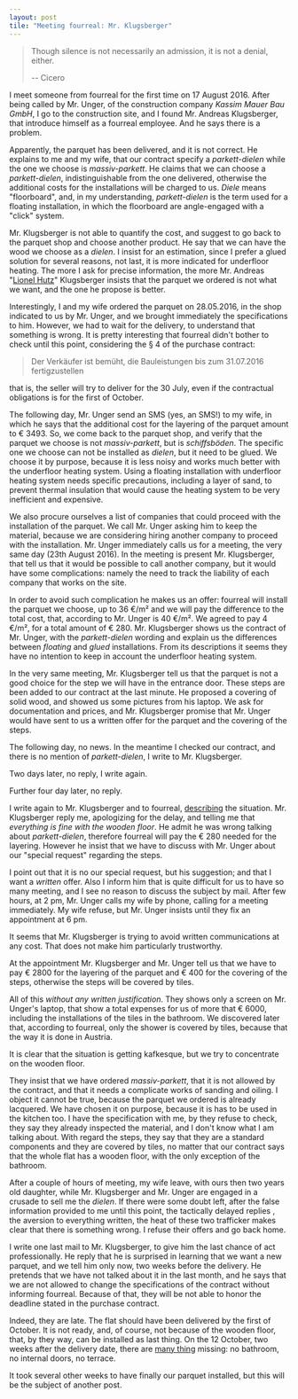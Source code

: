 ```yaml
---
layout: post
tile: "Meeting fourreal: Mr. Klugsberger"
---
```


> Though silence is not necessarily an admission, it is not a denial, either.
>
> -- Cicero


I meet someone from fourreal for the first time on 17 August 2016.
After being called by Mr. Unger, of the construction company _Kassim
Mauer Bau GmbH_, I go to the construction site, and I found
Mr. Andreas Klugsberger, that introduce himself as a fourreal
employee.  And he says there is a problem.

Apparently, the parquet has been delivered, and it is not correct.  He
explains to me and my wife, that our contract specify a
_parkett-dielen_ while the one we choose is _massiv-parkett_.  He
claims that we can choose a _parkett-dielen_, indistinguishable from
the one delivered, otherwise the additional costs for the
installations will be charged to us.  _Diele_ means "floorboard", and,
in my understanding, _parkett-dielen_ is the term used for a floating
installation, in which the floorboard are angle-engaged with a "click"
system.

Mr. Klugsberger is not able to quantify the cost, and suggest to go
back to the parquet shop and choose another product.  He say that we
can have the wood we choose as a _dielen_.  I insist for an
estimation, since I prefer a glued solution for several reasons, not
last, it is more indicated for underfloor heating.  The more I ask for
precise information, the more Mr. Andreas "[Lionel Hutz][hutz]"
Klugsberger insists that the parquet we ordered is not what we want,
and the one he propose is better.

Interestingly, I and my wife ordered the parquet on 28.05.2016, in the
shop indicated to us by Mr. Unger, and we brought immediately the
specifications to him.  However, we had to wait for the delivery, to
understand that something is wrong.  It is pretty interesting that
fourreal didn't bother to check until this point, considering the § 4
of the purchase contract:

> Der Verkäufer ist bemüht, die Bauleistungen bis zum 31.07.2016
> fertigzustellen

that is, the seller will try to deliver for the 30 July, even if the
contractual obligations is for the first of October.

The following day, Mr. Unger send an SMS (yes, an SMS!) to my wife, in
which he says that the additional cost for the layering of the parquet
amount to € 3493.  So, we come back to the parquet shop, and verify
that the parquet we choose is not _massiv-parkett_, but is
_schiffsböden_.  The specific one we choose can not be installed as
_dielen_, but it need to be glued.  We choose it by purpose, because
it is less noisy and works much better with the underfloor heating
system.  Using a floating installation with underfloor heating system
needs specific precautions, including a layer of sand, to prevent
thermal insulation that would cause the heating system to be very
inefficient and expensive.

We also procure ourselves a list of companies that could proceed with
the installation of the parquet.  We call Mr. Unger asking him to keep
the material, because we are considering hiring another company to
proceed with the installation.  Mr. Unger immediately calls us for a
meeting, the very same day (23th August 2016).  In the meeting is
present Mr. Klugsberger, that tell us that it would be possible to
call another company, but it would have some complications: namely the
need to track the liability of each company that works on the site.

In order to avoid such complication he makes us an offer: fourreal
will install the parquet we choose, up to 36 €/m² and we will pay the
difference to the total cost, that, according to Mr. Unger is 40 €/m².
We agreed to pay 4 €/m², for a total amount of € 280. Mr. Klugsberger
shows us the contract of Mr. Unger, with the _parkett-dielen_ wording
and explain us the differences between _floating_ and _glued_
installations.  From its descriptions it seems they have no intention
to keep in account the underfloor heating system.

In the very same meeting, Mr. Klugsberger tell us that the parquet is
not a good choice for the step we will have in the entrance door.
These steps are been added to our contract at the last minute.  He
proposed a covering of solid wood, and showed us some pictures from
his laptop.  We ask for documentation and prices, and Mr. Klugsberger
promise that Mr. Unger would have sent to us a written offer for the
parquet and the covering of the steps.

The following day, no news.  In the meantime I checked our contract,
and there is no mention of _parkett-dielen_, I write to
Mr. Klugsberger.

Two days later, no reply, I write again.

Further four day later, no reply.

I write again to Mr. Klugsberger and to fourreal,
[describing][mail-20160830] the situation.  Mr. Klugsberger reply me,
apologizing for the delay, and telling me that _everything is fine
with the wooden floor_.  He admit he was wrong talking about
_parkett-dielen_, therefore fourreal will pay the € 280 needed for the
layering.  However he insist that we have to discuss with Mr. Unger
about our "special request" regarding the steps.

I point out that it is no our special request, but his suggestion; and
that I want a _written_ offer. Also I inform him that is quite
difficult for us to have so many meeting, and I see no reason to
discuss the subject by mail.  After few hours, at 2 pm, Mr. Unger
calls my wife by phone, calling for a meeting immediately.  My wife
refuse, but Mr. Unger insists until they fix an appointment at 6 pm.

It seems that Mr. Klugsberger is trying to avoid written
communications at any cost.  That does not make him particularly
trustworthy.

At the appointment Mr. Klugsberger and Mr. Unger tell us that we have
to pay € 2800 for the layering of the parquet and € 400 for the
    covering of the steps, otherwise the steps will be covered by tiles.

All of this _without any written justification_.  They shows only a
screen on Mr. Unger's laptop, that show a total expenses for us of
more that € 6000, including the installations of the tiles in the
bathroom.  We discovered later that, according to fourreal, only the
shower is covered by tiles, because that the way it is done in
Austria.

It is clear that the situation is getting kafkesque, but we try to
concentrate on the wooden floor.

They insist that we have ordered _massiv-parkett_, that it is not
allowed by the contract, and that it needs a complicate works of
sanding and oiling.  I object it cannot be true, because the parquet
we ordered is already lacquered.  We have chosen it on purpose,
because it is has to be used in the kitchen too.  I have the
specification with me, by they refuse to check, they say they already
inspected the material, and I don't know what I am talking about.
With regard the steps, they say that they are a standard components
and they are covered by tiles, no matter that our contract says that
the whole flat has a wooden floor, with the only exception of the
bathroom.

After a couple of hours of meeting, my wife leave, with ours then two
years old daughter, while Mr. Klugsberger and Mr. Unger are engaged in a crusade  to sell me the _dielen_.  If there were some doubt left, after the false information provided to me until this point, the tactically delayed replies , the aversion to everything written, the heat of these two trafficker makes clear that there is something wrong.  I refuse their offers and go back home.

I write one last mail to Mr. Klugsberger, to give him the last chance of act professionally.  He reply that he is surprised in learning that we want a new parquet, and we tell him only now, two weeks before the delivery.  He pretends that we have not talked about it in the last month, and he says that we are not allowed to change the specifications of the contract without informing fourreal.
Because of that, they will be not able to honor the deadline stated in the purchase contract.

Indeed, they are late.  The flat should have been delivered by the first of October. It is not ready, and, of course, not because of the wooden floor, that, by they way, can be installed as last thing.  On the 12 October, two weeks after the delivery date, there are [many thing][delay] missing: no bathroom, no internal doors, no terrace.

It took several other weeks to have finally our parquet installed, but this will be the subject of another post.

[hutz]: https://youtu.be/-Nc88_ZEfxg
[delay]: https://www.instagram.com/p/BkC3htplI0H/
[mail-20160830]: /assets/docs/mails/20160830.1-to.pdf
